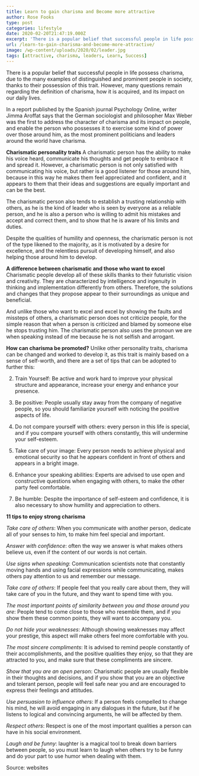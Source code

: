```yaml
---
title: Learn to gain charisma and Become more attractive
author: Rose Fooks
type: post
categories: lifestyle
date: 2020-02-20T21:47:19.000Z
excerpt: 'There is a popular belief that successful people in life possess charisma, due to the many examples of distinguished and prominent people in society'
url: /learn-to-gain-charisma-and-become-more-attractive/
image: /wp-content/uploads/2020/02/leader.jpg
tags: [attractive, charisma, leaders, Learn, Success]
---
```


There is a popular belief that successful people in life possess charisma, due to the many examples of distinguished and prominent people in society, thanks to their possession of this trait. However, many questions remain regarding the definition of charisma, how it is acquired, and its impact on our daily lives.

In a report published by the Spanish journal Psychology Online, writer Jimma Aroffat says that the German sociologist and philosopher Max Weber was the first to address the character of charisma and its impact on people, and enable the person who possesses it to exercise some kind of power over those around him, as the most prominent politicians and leaders around the world have charisma.

**Charismatic personality traits**
A charismatic person has the ability to make his voice heard, communicate his thoughts and get people to embrace it and spread it. However, a charismatic person is not only satisfied with communicating his voice, but rather is a good listener for those around him, because in this way he makes them feel appreciated and confident, and it appears to them that their ideas and suggestions are equally important and can be the best.

The charismatic person also tends to establish a trusting relationship with others, as he is the kind of leader who is seen by everyone as a reliable person, and he is also a person who is willing to admit his mistakes and accept and correct them, and to show that he is aware of his limits and duties.

Despite the qualities of humility and openness, the charismatic person is not of the type likened to the majority, as it is motivated by a desire for excellence, and the relentless pursuit of developing himself, and also helping those around him to develop.

**A difference between charismatic and those who want to excel**
Charismatic people develop all of these skills thanks to their futuristic vision and creativity. They are characterized by intelligence and ingenuity in thinking and implementation differently from others. Therefore, the solutions and changes that they propose appear to their surroundings as unique and beneficial.

And unlike those who want to excel and excel by showing the faults and missteps of others, a charismatic person does not criticize people, for the simple reason that when a person is criticized and blamed by someone else he stops trusting him. The charismatic person also uses the pronoun we are when speaking instead of me because he is not selfish and arrogant.

**How can charisma be promoted?**
Unlike other personality traits, charisma can be changed and worked to develop it, as this trait is mainly based on a sense of self-worth, and there are a set of tips that can be adopted to further this:

2.  Train Yourself: Be active and work hard to improve your physical structure and appearance, increase your energy and enhance your presence.

3.  Be positive: People usually stay away from the company of negative people, so you should familiarize yourself with noticing the positive aspects of life.

4.  Do not compare yourself with others: every person in this life is special, and if you compare yourself with others constantly, this will undermine your self-esteem.

5.  Take care of your image: Every person needs to achieve physical and emotional security so that he appears confident in front of others and appears in a bright image.

6.  Enhance your speaking abilities: Experts are advised to use open and constructive questions when engaging with others, to make the other party feel comfortable.

7.  Be humble: Despite the importance of self-esteem and confidence, it is also necessary to show humility and appreciation to others.

**11 tips to enjoy strong charisma**

_Take care of others_: When you communicate with another person, dedicate all of your senses to him, to make him feel special and important.

_Answer with confidence_: often the way we answer is what makes others believe us, even if the content of our words is not certain.

_Use signs when speaking_: Communication scientists note that constantly moving hands and using facial expressions while communicating, makes others pay attention to us and remember our message.

_Take care of others_: If people feel that you really care about them, they will take care of you in the future, and they want to spend time with you.

_The most important points of similarity between you and those around you are_: People tend to come close to those who resemble them, and if you show them these common points, they will want to accompany you.

_Do not hide your weaknesses_: Although showing weaknesses may affect your prestige, this aspect will make others feel more comfortable with you.

_The most sincere compliments_: It is advised to remind people constantly of their accomplishments, and the positive qualities they enjoy, so that they are attracted to you, and make sure that these compliments are sincere.

_Show that you are an open person_: Charismatic people are usually flexible in their thoughts and decisions, and if you show that you are an objective and tolerant person, people will feel safe near you and are encouraged to express their feelings and attitudes.

_Use persuasion to influence others_: If a person feels compelled to change his mind, he will avoid engaging in any dialogues in the future, but if he listens to logical and convincing arguments, he will be affected by them.

_Respect others_: Respect is one of the most important qualities a person can have in his social environment.

_Laugh and be funny_: laughter is a magical tool to break down barriers between people, so you must learn to laugh when others try to be funny and do your part to use humor when dealing with them.

Source: websites
